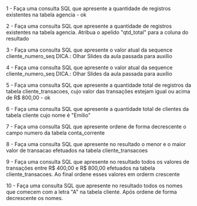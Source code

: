 1 - Faça uma consulta SQL que apresente a quantidade de registros
existentes na tabela agencia - ok

2 - Faça uma consulta SQL que apresente a quantidade de registros
existentes na tabela agencia. Atribua o apelido "qtd_total" para a coluna do resultado

3 - Faça uma consulta SQL que apresente o valor atual da sequence cliente_numero_seq
DICA.: Olhar Slides da aula passada para auxílio

4 - Faça uma consulta SQL que apresente o valor atual da sequence cliente_numero_seq
DICA.: Olhar Slides da aula passada para auxílio

5 - Faça uma consulta SQL que apresente a quantidade total de registros da tabela
cliente_transacoes, cujo valor das transações estejam igual ou acima de R$ 800,00 - ok

6 - Faça uma consulta SQL que apresente a quantidade total de clientes da tabela cliente
cujo nome é "Emílio"

7 - Faça uma consulta SQL que apresente ordene de forma decrescente o campo numero da tabela
conta_corrente

8 - Faça uma consulta SQL que apresente no resultado o menor e o maior valor de transacao efetuados na
tabela cliente_transacoes

9 - Faça uma consulta SQL que apresente no resultado todos os valores de transações entre
R$ 400,00 e R$ 800,00 efetuados na tabela cliente_transacoes. Ao final ordene esses valores em
orderm crescente

10 - Faça uma consulta SQL que apresente no resultado todos os nomes que comecem com a letra "A"
na tabela cliente. Após ordene de forma decrescente os nomes.